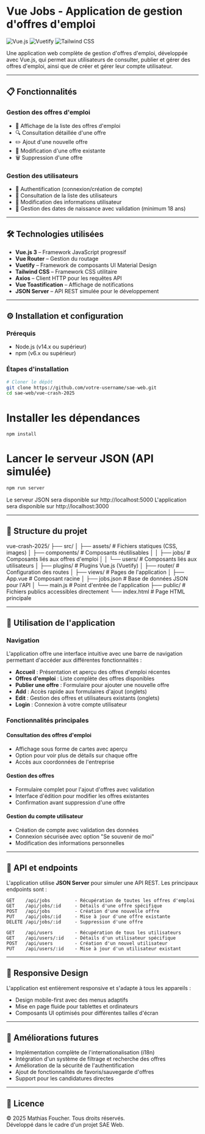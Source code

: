# Vue Jobs - Application de gestion d'offres d'emploi

![Vue.js](https://img.shields.io/badge/Vue.js-3.5-42b883)
![Vuetify](https://img.shields.io/badge/Vuetify-3.8-1867C0)
![Tailwind CSS](https://img.shields.io/badge/Tailwind_CSS-3.3-38B2AC)

Une application web complète de gestion d'offres d'emploi, développée avec Vue.js, qui permet aux utilisateurs de consulter, publier et gérer des offres d'emploi, ainsi que de créer et gérer leur compte utilisateur.

---

## 📋 Fonctionnalités

### Gestion des offres d'emploi
- 📄 Affichage de la liste des offres d'emploi  
- 🔍 Consultation détaillée d'une offre  
- ✏️ Ajout d'une nouvelle offre  
- 🔄 Modification d'une offre existante  
- 🗑️ Suppression d'une offre  

### Gestion des utilisateurs
- 🔐 Authentification (connexion/création de compte)  
- 👤 Consultation de la liste des utilisateurs  
- 📝 Modification des informations utilisateur  
- 🎂 Gestion des dates de naissance avec validation (minimum 18 ans)  

---

## 🛠️ Technologies utilisées

- **Vue.js 3** – Framework JavaScript progressif  
- **Vue Router** – Gestion du routage  
- **Vuetify** – Framework de composants UI Material Design  
- **Tailwind CSS** – Framework CSS utilitaire  
- **Axios** – Client HTTP pour les requêtes API  
- **Vue Toastification** – Affichage de notifications  
- **JSON Server** – API REST simulée pour le développement  

---

## ⚙️ Installation et configuration

### Prérequis
- Node.js (v14.x ou supérieur)  
- npm (v6.x ou supérieur)  

### Étapes d'installation

```bash
# Cloner le dépôt
git clone https://github.com/votre-username/sae-web.git
cd sae-web/vue-crash-2025
```

# Installer les dépendances
```bash
npm install
```

# Lancer le serveur JSON (API simulée)
```bash
npm run server
```

Le serveur JSON sera disponible sur http://localhost:5000
L'application sera disponible sur http://localhost:3000

---

## 📁 Structure du projet

vue-crash-2025/
├── src/
│   ├── assets/           # Fichiers statiques (CSS, images)
│   ├── components/       # Composants réutilisables
│   │   ├── jobs/         # Composants liés aux offres d'emploi
│   │   └── users/        # Composants liés aux utilisateurs
│   ├── plugins/          # Plugins Vue.js (Vuetify)
│   ├── router/           # Configuration des routes
│   ├── views/            # Pages de l'application
│   ├── App.vue           # Composant racine
│   ├── jobs.json         # Base de données JSON pour l'API
│   └── main.js           # Point d'entrée de l'application
├── public/               # Fichiers publics accessibles directement
└── index.html            # Page HTML principale

---

## 🚀 Utilisation de l'application

### Navigation

L'application offre une interface intuitive avec une barre de navigation permettant d'accéder aux différentes fonctionnalités :

- **Accueil** : Présentation et aperçu des offres d'emploi récentes
- **Offres d'emploi** : Liste complète des offres disponibles
- **Publier une offre** : Formulaire pour ajouter une nouvelle offre
- **Add** : Accès rapide aux formulaires d'ajout (onglets)
- **Edit** : Gestion des offres et utilisateurs existants (onglets)
- **Login** : Connexion à votre compte utilisateur

### Fonctionnalités principales

#### Consultation des offres d'emploi

- Affichage sous forme de cartes avec aperçu
- Option pour voir plus de détails sur chaque offre
- Accès aux coordonnées de l'entreprise

#### Gestion des offres

- Formulaire complet pour l'ajout d'offres avec validation
- Interface d'édition pour modifier les offres existantes
- Confirmation avant suppression d'une offre

#### Gestion du compte utilisateur

- Création de compte avec validation des données
- Connexion sécurisée avec option "Se souvenir de moi"
- Modification des informations personnelles

---

## 🔌 API et endpoints

L'application utilise **JSON Server** pour simuler une API REST. Les principaux endpoints sont :

```http
GET    /api/jobs         - Récupération de toutes les offres d'emploi  
GET    /api/jobs/:id     - Détails d'une offre spécifique  
POST   /api/jobs         - Création d'une nouvelle offre  
PUT    /api/jobs/:id     - Mise à jour d'une offre existante  
DELETE /api/jobs/:id     - Suppression d'une offre  

GET    /api/users        - Récupération de tous les utilisateurs  
GET    /api/users/:id    - Détails d'un utilisateur spécifique  
POST   /api/users        - Création d'un nouvel utilisateur  
PUT    /api/users/:id    - Mise à jour d'un utilisateur existant  
```

---

## 📱 Responsive Design

L'application est entièrement responsive et s'adapte à tous les appareils :

- Design mobile-first avec des menus adaptifs
- Mise en page fluide pour tablettes et ordinateurs
- Composants UI optimisés pour différentes tailles d'écran

---

## 🔮 Améliorations futures

- Implémentation complète de l'internationalisation (i18n)
- Intégration d'un système de filtrage et recherche des offres
- Amélioration de la sécurité de l'authentification
- Ajout de fonctionnalités de favoris/sauvegarde d'offres
- Support pour les candidatures directes

---

## 📄 Licence

© 2025 Mathias Foucher. Tous droits réservés.  
Développé dans le cadre d'un projet SAE Web.
